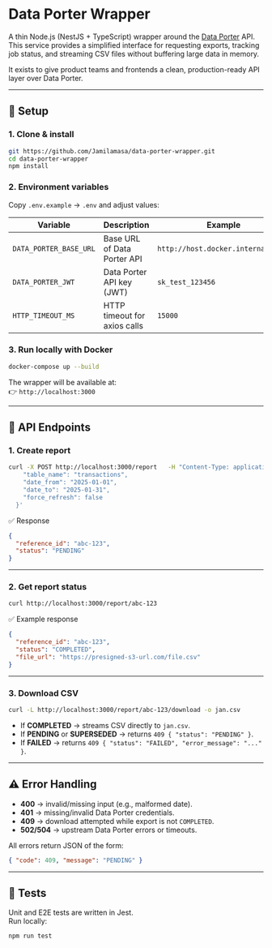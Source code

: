 # Data Porter Wrapper

A thin Node.js (NestJS + TypeScript) wrapper around the [Data Porter](https://github.com/noibilism/data-export-service) API.  
This service provides a simplified interface for requesting exports, tracking job status, and streaming CSV files without buffering large data in memory.  

It exists to give product teams and frontends a clean, production-ready API layer over Data Porter.

---

## 🚀 Setup

### 1. Clone & install
```bash
git https://github.com/Jamilamasa/data-porter-wrapper.git
cd data-porter-wrapper
npm install
```

### 2. Environment variables

Copy `.env.example` → `.env` and adjust values:

| Variable               | Description                               | Example                          |
|-------------------------|-------------------------------------------|----------------------------------|
| `DATA_PORTER_BASE_URL` | Base URL of Data Porter API               | `http://host.docker.internal:5001` |
| `DATA_PORTER_JWT`      | Data Porter API key (JWT)                 | `sk_test_123456`                 |
| `HTTP_TIMEOUT_MS`      | HTTP timeout for axios calls              | `15000`                          |

### 3. Run locally with Docker
```bash
docker-compose up --build
```

The wrapper will be available at:  
👉 `http://localhost:3000`

---

## 📡 API Endpoints

### 1. Create report
```bash
curl -X POST http://localhost:3000/report   -H "Content-Type: application/json"   -d '{
    "table_name": "transactions",
    "date_from": "2025-01-01",
    "date_to": "2025-01-31",
    "force_refresh": false
  }'
```

✅ Response
```json
{
  "reference_id": "abc-123",
  "status": "PENDING"
}
```

---

### 2. Get report status
```bash
curl http://localhost:3000/report/abc-123
```

✅ Example response
```json
{
  "reference_id": "abc-123",
  "status": "COMPLETED",
  "file_url": "https://presigned-s3-url.com/file.csv"
}
```

---

### 3. Download CSV
```bash
curl -L http://localhost:3000/report/abc-123/download -o jan.csv
```

- If **COMPLETED** → streams CSV directly to `jan.csv`.  
- If **PENDING** or **SUPERSEDED** → returns `409 { "status": "PENDING" }`.  
- If **FAILED** → returns `409 { "status": "FAILED", "error_message": "..." }`.

---

## ⚠️ Error Handling

- **400** → invalid/missing input (e.g., malformed date).  
- **401** → missing/invalid Data Porter credentials.  
- **409** → download attempted while export is not `COMPLETED`.  
- **502/504** → upstream Data Porter errors or timeouts.  

All errors return JSON of the form:
```json
{ "code": 409, "message": "PENDING" }
```

---

## 🧪 Tests

Unit and E2E tests are written in Jest.  
Run locally:

```bash
npm run test
```